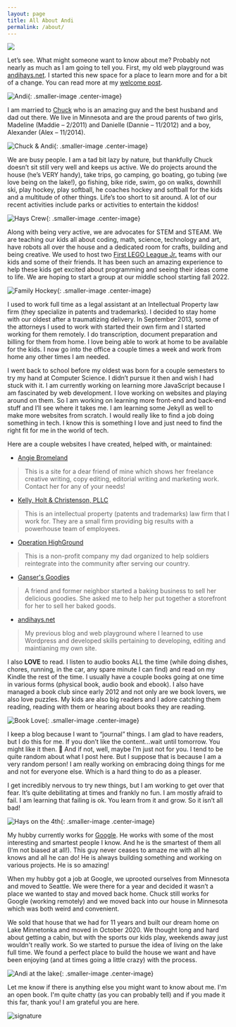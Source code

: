 ```yaml
---
layout: page
title: All About Andi
permalink: /about/
---
```

<img src="/images/SkinnyRainbow.jpg">

Let’s see. What might someone want to know about me? Probably not nearly as much as I am going to tell you. First, my old web playground was [andihays.net](http://andihays.net). I started this new space for a place to learn more and for a bit of a change. You can read more at my [welcome post](https://andihays.dev/randomness/tech/2020/08/01/welcome.html).

![Andi](/images/RinkMom.jpg){: .smaller-image .center-image}

I am married to [Chuck](http://madebychuck.com) who is an amazing guy and the best husband and dad out there. We live in Minnesota and are the proud parents of two girls, Madeline (Maddie – 2/2011) and Danielle (Dannie – 11/2012) and a boy, Alexander (Alex – 11/2014).

![Chuck & Andi](/images/CandA.jpg){: .smaller-image .center-image}

We are busy people. I am a tad bit lazy by nature, but thankfully Chuck doesn’t sit still very well and keeps us active. We do projects around the house (he’s VERY handy), take trips, go camping, go boating, go tubing (we love being on the lake!), go fishing, bike ride, swim, go on walks, downhill ski, play hockey, play softball, he coaches hockey and softball for the kids and a multitude of other things. Life’s too short to sit around. A lot of our recent activities include parks or activities to entertain the kiddos!

![Hays Crew](/images/HaysExplore.jpg){: .smaller-image .center-image}

Along with being very active, we are advocates for STEM and STEAM. We are teaching our kids all about coding, math, science, technology and art, have robots all over the house and a dedicated room for crafts, building and being creative. We used to host two [First LEGO League Jr.](https://www.firstinspires.org/robotics/fll) teams with our kids and some of their friends. It has been such an amazing experience to help these kids get excited about programming and seeing their ideas come to life. We are hoping to start a group at our middle school starting fall 2022.

![Family Hockey](/images/FamilyHockey.JPG){: .smaller-image .center-image}

I used to work full time as a legal assistant at an Intellectual Property law firm (they specialize in patents and trademarks). I decided to stay home with our oldest after a traumatizing delivery. In September 2013, some of the attorneys I used to work with started their own firm and I started working for them remotely. I do transcription, document preparation and billing for them from home. I love being able to work at home to be available for the kids. I now go into the office a couple times a week and work from home any other times I am needed.

I went back to school before my oldest was born for a couple semesters to try my hand at Computer Science. I didn’t pursue it then and wish I had stuck with it. I am currently working on learning more JavaScript because I am fascinated by web development.  I love working on websites and playing around on them. So I am working on learning more front-end and back-end stuff and I’ll see where it takes me. I am learning some Jekyll as well to make more websites from scratch. I would really like to find a job doing something in tech. I know this is something I love and just need to find the right fit for me in the world of tech.

Here are a couple websites I have created, helped with, or maintained:
- [Angie Bromeland](http://angiebromeland.com/)
> This is a site for a dear friend of mine which shows her freelance creative writing, copy editing, editorial writing and marketing work. Contact her for any of your needs!
- [Kelly, Holt & Christenson, PLLC](http://khcip.com/)
> This is an intellectual property (patents and trademarks) law firm that I work for. They are a small firm providing big results with a powerhouse team of employees.
- [Operation HighGround](http://operationhighground.org/)
> This is a non-profit company my dad organized to help soldiers reintegrate into the community after serving our country.
- [Ganser's Goodies](http://gansersgoodies.com/) 
> A friend and former neighbor started a baking business to sell her delicious goodies. She asked me to help her put together a storefront for her to sell her baked goods.
- [andihays.net](http://andihays.net)
> My previous blog and web playground where I learned to use Wordpress and developed skills pertaining to developing, editing and maintianing my own site.

I also **LOVE** to read. I listen to audio books ALL the time (while doing dishes, chores, running, in the car, any spare minute I can find) and read on my Kindle the rest of the time. I usually have a couple books going at one time in various forms (physical book, audio book and ebook). I also have managed a book club since early 2012 and not only are we book lovers, we also love puzzles. My kids are also big readers and I adore catching them reading, reading with them or hearing about books they are reading.

![Book Love](/images/booklove.jpg){: .smaller-image .center-image}

I keep a blog because I want to “journal” things. I am glad to have readers, but I do this for me. If you don’t like the content...wait until tomorrow. You might like it then. 🙂 And if not, well, maybe I’m just not for you. I tend to be quite random about what I post here. But I suppose that is because I am a very random person! I am really working on embracing doing things for me and not for everyone else. Which is a hard thing to do as a pleaser.

I get incredibly nervous to try new things, but I am working to get over that fear. It’s quite debilitating at times and frankly no fun. I am mostly afraid to fail. I am learning that failing is ok. You learn from it and grow. So it isn’t all bad!

![Hays on the 4th](/images/Xmas2021.JPG){: .smaller-image .center-image}

My hubby currently works for [Google](http://google.com). He works with some of the most interesting and smartest people I know. And he is the smartest of them all (I’m not biased at all!). This guy never ceases to amaze me with all he knows and all he can do! He is always building something and working on various projects. He is so amazing! 

When my hubby got a job at Google, we uprooted ourselves from Minnesota and moved to Seattle.  We were there for a year and decided it wasn’t a place we wanted to stay and moved back home. Chuck still works for Google (working remotely) and we moved back into our house in Minnesota which was both weird and convenient. 

We sold that house that we had for 11 years and built our dream home on Lake Minnetonka and moved in October 2020. We thought long and hard about getting a cabin, but with the sports our kids play, weekends away just wouldn't really work. So we started to pursue the idea of living on the lake full time. We found a perfect place to build the house we want and have been enjoying (and at times going a little crazy) with the process. 

![Andi at the lake](/images/AndiLake.jpg){: .smaller-image .center-image}

Let me know if there is anything else you might want to know about me. I'm an open book. I'm quite chatty (as you can probably tell) and if you made it this far, thank you! I am grateful you are here.

![signature](/images/andi.jpg)